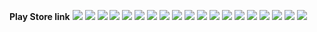 **Play Store link**
![](image/Slide1.PNG)
![](image/Slide2.PNG)
![](image/Slide3.PNG)
![](image/Slide4.PNG)
![](image/Slide5.PNG)
![](image/Slide6.PNG)
![](image/Slide7.PNG)
![](image/Slide8.PNG)
![](image/Slide9.PNG)
![](image/Slide10.PNG)
![](image/Slide11.PNG)
![](image/Slide12.PNG)
![](image/Slide13.PNG)
![](image/Slide14.PNG)
![](image/Slide15.PNG)
![](image/Slide16.PNG)
![](image/Slide17.PNG)
![](image/Slide18.PNG)
![](image/Slide19.PNG)

